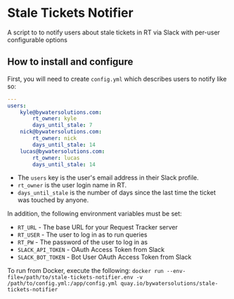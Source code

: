 # Stale Tickets Notifier

A script to to notify users about stale tickets in RT via Slack with per-user configurable options

## How to install and configure

First, you will need to create `config.yml` which describes users to notify like so:
```yaml
---
users:
    kyle@bywatersolutions.com:
        rt_owner: kyle
        days_until_stale: 7
    nick@bywatersolutions.com:
        rt_owner: nick
        days_until_stale: 14
    lucas@bywatersolutions.com:
        rt_owner: lucas
        days_until_stale: 14
```

* The `users` key is the user's email address in their Slack profile.
* `rt_owner` is the user login name in RT.
* `days_until_stale` is the number of days since the last time the ticket was touched by anyone.

In addition, the following environment variables must be set:
* `RT_URL` - The base URL for your Request Tracker server
* `RT_USER` - The user to log in as to run queries
* `RT_PW` - The password of the user to log in as
* `SLACK_API_TOKEN` - OAuth Access Token from Slack
* `SLACK_BOT_TOKEN` - Bot User OAuth Access Token from Slack

To run from Docker, execute the following:
`docker run --env-file=/path/to/stale-tickets-notifier.env -v /path/to/config.yml:/app/config.yml quay.io/bywatersolutions/stale-tickets-notifier`

